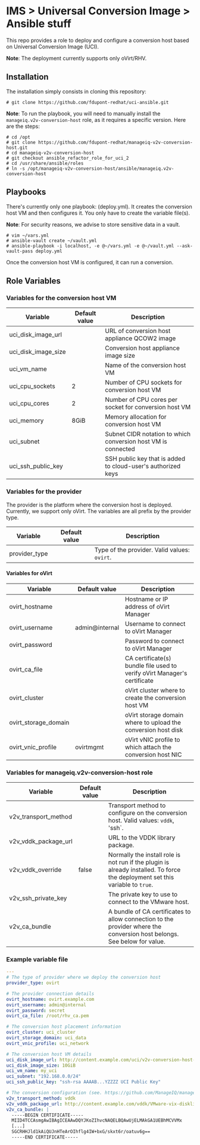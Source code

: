 # IMS > Universal Conversion Image > Ansible stuff

This repo provides a role to deploy and configure a conversion host based on
Universal Conversion Image (UCI).

__Note__: The deployment currently supports only oVirt/RHV.

## Installation

The installation simply consists in cloning this repository:

```
# git clone https://github.com/fdupont-redhat/uci-ansible.git
```


__Note__: To run the playbook, you will need to manually  install the
`manageiq.v2v-conversion-host` role, as it requires a specific version. Here
are the steps:

```
# cd /opt
# git clone https://github.com/fdupont-redhat/manageiq-v2v-conversion-host.git
# cd manageiq-v2v-conversion-host
# git checkout ansible_refactor_role_for_uci_2
# cd /usr/share/ansible/roles
# ln -s /opt/manageiq-v2v-conversion-host/ansible/manageiq.v2v-conversion-host
```


## Playbooks

There's currently only one playbook: (deploy.yml). It creates the conversion
host VM and then configures it. You only have to create the variable file(s).

__Note__: For security reasons, we advise to store sensitive data in a vault.

```
# vim ~/vars.yml
# ansible-vault create ~/vault.yml
# ansible-playbook -i localhost, -e @~/vars.yml -e @~/vault.yml --ask-vault-pass deploy.yml
```

Once the conversion host VM is configured, it can run a conversion.

## Role Variables

### Variables for the conversion host VM

| Variable            | Default value | Description                                                   |
| ------------------- | ------------- | ------------------------------------------------------------- |
| uci_disk_image_url  |               | URL of conversion host appliance QCOW2 image                  |
| uci_disk_image_size |               | Conversion host appliance image size                          |
| uci_vm_name         |               | Name of the conversion host VM                                |
| uci_cpu_sockets     | 2             | Number of CPU sockets for conversion host VM                  |
| uci_cpu_cores       | 2             | Number of CPU cores per socket for conversion host VM         |
| uci_memory          | 8GiB          | Memory allocation for conversion host VM                      |
| uci_subnet          |               | Subnet CIDR notation to which conversion host VM is connected |
| uci_ssh_public_key  |               | SSH public key that is added to cloud-user's authorized keys  |


### Variables for the provider

The provider is the platform where the conversion host is deployed. Currently,
we support only oVirt. The variables are all prefix by the provider type.

| Variable | Default value | Description |
| ---------------- | --------------------- | ---------------------------------- |
| provider_type    |           | Type of the provider. Valid values: `ovirt`. |


#### Variables for oVirt

| Variable             | Default value  | Description                                                              |
| -------------------- | -------------- | ------------------------------------------------------------------------ |
| ovirt_hostname       |                | Hostname or IP address of oVirt Manager                                  |
| ovirt_username       | admin@internal | Username to connect to oVirt Manager                                     |
| ovirt_password       |                | Password to connect to oVirt Manager                                     |
| ovirt_ca_file        |                | CA certificate(s) bundle file used to verify oVirt Manager's certificate |
| ovirt_cluster        |                | oVirt cluster where to create the conversion host VM                     |
| ovirt_storage_domain |                | oVirt storage domain where to upload the conversion host disk            |
| ovirt_vnic_profile   | ovirtmgmt      | oVirt vNIC profile to which attach the conversion host NIC               |


### Variables for manageiq.v2v-conversion-host role

| Variable                       | Default value | Description                                                                                                                   |
| -----------------------------  | ------------- | ----------------------------------------------------------------------------------------------------------------------------- |
| v2v_transport_method           |               | Transport method to configure on the conversion host. Valid values: `vddk`, 'ssh`.                                            |
| v2v_vddk_package_url           |               | URL to the VDDK library package.                                                                                              |
| v2v_vddk_override              | false         | Normally the install role is not run if the plugin is already installed. To force the deployment set this variable to `true`. |
| v2v_ssh_private_key            |               | The private key to use to connect to the VMware host.                                                                         |
| v2v_ca_bundle                  |               | A bundle of CA certificates to allow connection to the provider where the conversion host belongs. See below for value.       |


### Example variable file

```yaml
---
# The type of provider where we deploy the conversion host
provider_type: ovirt

# The provider connection details
ovirt_hostname: ovirt.example.com
ovirt_username: admin@internal
ovirt_password: secret
ovirt_ca_file: /root/rhv_ca.pem

# The conversion host placement information
ovirt_cluster: uci_cluster
ovirt_storage_domain: uci_data
ovirt_vnic_profile: uci_network

# The conversion host VM details
uci_disk_image_url: http://content.example.com/uci/v2v-conversion-host-appliance-latest.qcow2
uci_disk_image_size: 10GiB
uci_vm_name: my_uci
uci_subnet: "192.168.0.0/24"
uci_ssh_public_key: "ssh-rsa AAAAB...YZZZZ UCI Public Key"

# The conversion configuration (see. https://github.com/ManageIQ/manageiq-v2v-conversion_host/blob/master/docs/Ansible.md)
v2v_transport_method: vddk
v2v_vddk_package_url: http://content.example.com/vddk/VMware-vix-disklib-stable.tar.gz
v2v_ca_bundle: |
  -----BEGIN CERTIFICATE-----
  MIID4TCCAsmgAwIBAgICEAAwDQYJKoZIhvcNAQELBQAwUjELMAkGA1UEBhMCVVMx
  [...]
  SGCRHHJld1kAiQUJnHTeArOIhflg4IW+bxG/skxt6r/oatuv6g==
  -----END CERTIFICATE-----
```

